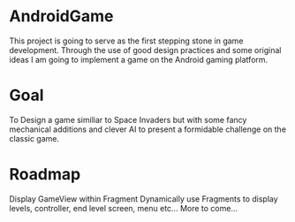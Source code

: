 # AndroidGame
This project is going to serve as the first  stepping stone in game development. Through the use of good design practices and some original ideas I am going to implement a game on the Android gaming platform.

# Goal
To Design a game similiar to Space Invaders but with some fancy mechanical additions and clever AI to present a formidable challenge on the classic game.

# Roadmap
Display GameView within Fragment
Dynamically use Fragments to display levels, controller, end level screen, menu etc...
More to come...
